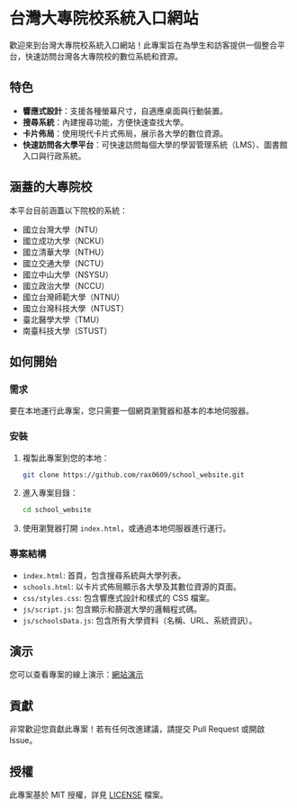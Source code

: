 # 台灣大專院校系統入口網站

歡迎來到台灣大專院校系統入口網站！此專案旨在為學生和訪客提供一個整合平台，快速訪問台灣各大專院校的數位系統和資源。

## 特色

- **響應式設計**：支援各種螢幕尺寸，自適應桌面與行動裝置。
- **搜尋系統**：內建搜尋功能，方便快速查找大學。
- **卡片佈局**：使用現代卡片式佈局，展示各大學的數位資源。
- **快速訪問各大學平台**：可快速訪問每個大學的學習管理系統（LMS）、圖書館入口與行政系統。

## 涵蓋的大專院校

本平台目前涵蓋以下院校的系統：
- 國立台灣大學（NTU）
- 國立成功大學（NCKU）
- 國立清華大學（NTHU）
- 國立交通大學（NCTU）
- 國立中山大學（NSYSU）
- 國立政治大學（NCCU）
- 國立台灣師範大學（NTNU）
- 國立台灣科技大學（NTUST）
- 臺北醫學大學（TMU）
- 南臺科技大學（STUST）

## 如何開始

### 需求

要在本地運行此專案，您只需要一個網頁瀏覽器和基本的本地伺服器。

### 安裝

1. 複製此專案到您的本地：
   ```bash
   git clone https://github.com/rax0609/school_website.git
   ```

2. 進入專案目錄：
   ```bash
   cd school_website
   ```

3. 使用瀏覽器打開 `index.html`，或通過本地伺服器進行運行。

### 專案結構

- `index.html`: 首頁，包含搜尋系統與大學列表。
- `schools.html`: 以卡片式佈局顯示各大學及其數位資源的頁面。
- `css/styles.css`: 包含響應式設計和樣式的 CSS 檔案。
- `js/script.js`: 包含顯示和篩選大學的邏輯程式碼。
- `js/schoolsData.js`: 包含所有大學資料（名稱、URL、系統資訊）。

## 演示

您可以查看專案的線上演示：[網站演示](https://school.futuracept.com/)

## 貢獻

非常歡迎您貢獻此專案！若有任何改進建議，請提交 Pull Request 或開啟 Issue。

## 授權

此專案基於 MIT 授權，詳見 [LICENSE](LICENSE) 檔案。
